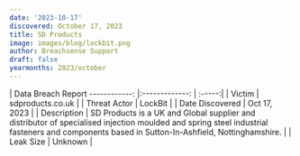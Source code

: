 ```yaml
---
date: '2023-10-17'
discovered: October 17, 2023
title: SD Products
image: images/blog/lockbit.png
author: Breachsense Support
draft: false
yearmonths: 2023/october
---
```



| Data Breach Report
------------:     |:-------------:    | :-----:|
| Victim      | sdproducts.co.uk      | 
| Threat Actor      | LockBit      | 
| Date Discovered      | Oct 17, 2023      | 
| Description      | SD Products is a UK and Global supplier and distributor of specialised injection moulded and spring steel industrial fasteners and components based in Sutton-In-Ashfield, Nottinghamshire.      | 
| Leak Size      | Unknown      | 

